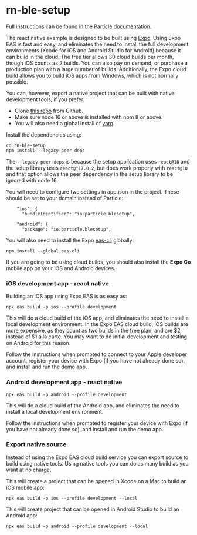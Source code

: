 # rn-ble-setup

Full instructions can be found in the [Particle documentation](http://localhost:8080/reference/device-os/wifi-setup-options/).


The react native example is designed to be built using [Expo](https://expo.dev/). Using Expo EAS is fast and easy, and eliminates the need to install the full development environments (Xcode for iOS and Android Studio for Android) because it can build in the cloud. The free tier allows 30 cloud builds per month, though iOS counts as 2 builds. You can also pay on demand, or purchase a production plan with a large number of builds. Additionally, the Expo cloud build allows you to build iOS apps from Windows, which is not normally possible.

You can, however, export a native project that can be built with native development tools, if you prefer.

- Clone [this repo](https://github.com/particle-iot/rn-ble-setup) from Github.
- Make sure node 16 or above is installed with npm 8 or above. 
- You will also need a global install of [yarn](https://classic.yarnpkg.com/lang/en/docs/install/).

Install the dependencies using:

```
cd rn-ble-setup
npm install --legacy-peer-deps
```

The `--legacy-peer-deps` is because the setup application uses `react@18` and the setup library uses `react@^17.0.2`, but does work properly with `react@18` and that option allows the peer dependency in the setup library to be ignored with node 16.

You will need to configure two settings in app.json in the project. These should be set to your domain instead of Particle:

```
    "ios": {
      "bundleIdentifier": "io.particle.blesetup",
```

```
    "android": {
      "package": "io.particle.blesetup",
```


You will also need to install the Expo [eas-cli](https://docs.expo.dev/eas-update/getting-started/) globally:

```
npm install --global eas-cli
```

If you are going to be using cloud builds, you should also install the **Expo Go** mobile app on your iOS and Android devices.

### iOS development app - react native

Building an iOS app using Expo EAS is as easy as:

```
npx eas build -p ios --profile development 
```

This will do a cloud build of the iOS app, and eliminates the need to install a local development environment. In the Expo EAS cloud build, iOS builds are more expensive, as they count as two builds in the free plan, and are $2 instead of $1 a la carte. You may want to do initial development and testing on Android for this reason.

Follow the instructions when prompted to connect to your Apple developer account, register your device with Expo (if you have not already done so), and install and run the demo app.


### Android development app - react native

```
npx eas build -p android --profile development 
```

This will do a cloud build of the Android app, and eliminates the need to install a local development environment.

Follow the instructions when prompted to register your device with Expo (if you have not already done so), and install and run the demo app.


### Export native source

Instead of using the Expo EAS cloud build service you can export source to build using native tools. Using native tools you can do as many build as you want at no charge.

This will create a project that can be opened in Xcode on a Mac to build an iOS mobile app:

```
npx eas build -p ios --profile development --local
```

This will create project that can be opened in Android Studio to build an Android app:

```
npx eas build -p android --profile development --local
```
